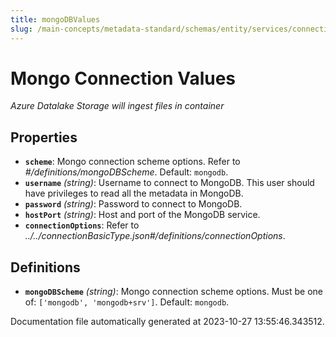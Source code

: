 ```yaml
---
title: mongoDBValues
slug: /main-concepts/metadata-standard/schemas/entity/services/connections/database/mongodb/mongodbvalues
---
```


# Mongo Connection Values

*Azure Datalake Storage will ingest files in container*

## Properties

- **`scheme`**: Mongo connection scheme options. Refer to *#/definitions/mongoDBScheme*. Default: `mongodb`.
- **`username`** *(string)*: Username to connect to MongoDB. This user should have privileges to read all the metadata in MongoDB.
- **`password`** *(string)*: Password to connect to MongoDB.
- **`hostPort`** *(string)*: Host and port of the MongoDB service.
- **`connectionOptions`**: Refer to *../../connectionBasicType.json#/definitions/connectionOptions*.
## Definitions

- **`mongoDBScheme`** *(string)*: Mongo connection scheme options. Must be one of: `['mongodb', 'mongodb+srv']`. Default: `mongodb`.


Documentation file automatically generated at 2023-10-27 13:55:46.343512.
